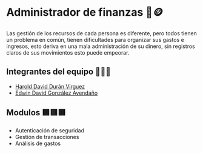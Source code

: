 
# Administrador de finanzas 🏦🪙

Las gestión de los recursos de cada persona es diferente, pero todos tienen un problema en común, tienen dificultades para organizar sus gastos e ingresos, esto deriva en una mala administración de su dinero, sin registros claros de sus movimientos esto puede empeorar.

## Integrantes del equipo 🧑‍💻🔧

- [Harold David Durán Virguez](https://github.com/Hardur17)
- [Edwin David González Avendaño](https://github.com/Edwinahhh)

## Modulos 🟪🟥🟧

- Autenticación de seguridad
- Gestión de transacciones
- Análisis de gastos

